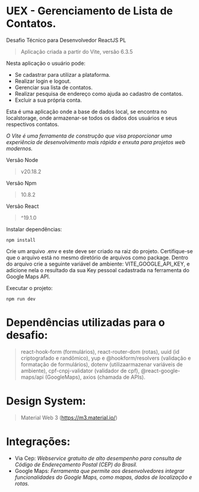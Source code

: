 # UEX - Gerenciamento de Lista de Contatos.
Desafio Técnico para Desenvolvedor ReactJS PL

> Aplicação criada a partir do Vite, versão 6.3.5

Nesta aplicação o usuário pode:
- Se cadastrar para utilizar a plataforma.
- Realizar login e logout.
- Gerenciar sua lista de contatos.
- Realizar pesquisa de endereço como ajuda ao cadastro de contatos.
- Excluir a sua própria conta.

Esta é uma aplicação onde a base de dados local, se encontra no localstorage, onde armazenar-se todos os dados dos usuários e seus respectivos contatos.

*O Vite é uma ferramenta de construção que visa proporcionar uma experiência de desenvolvimento mais rápida e enxuta para projetos web modernos.*

Versão Node
> v20.18.2

Versão Npm
> 10.8.2

Versão React
> ^19.1.0

Instalar dependências:
```
npm install
```

Crie um arquivo .env e este deve ser criado na raiz do projeto. 
Certifique-se que o arquivo está no mesmo diretório de arquivos como package. 
Dentro do arquivo crie a seguinte variável de ambiente: VITE_GOOGLE_API_KEY, e adicione nela o resultado da sua Key pessoal cadastrada na ferramenta do Google Maps API.

Executar o projeto:
```
npm run dev
```

# Dependências utilizadas para o desafio:
> react-hook-form (formulários), react-router-dom (rotas), uuid (id criptografado e randômico), yup e @hookform/resolvers (validação e formatação de formulários), dotenv (utilizaarmazenar variáveis de ambiente), cpf-cnpj-validator (validador de cpf), @react-google-maps/api (GoogleMaps), axios (chamada de APIs).

# Design System:
> Material Web 3 (https://m3.material.io/)

# Integrações:
- Via Cep: *Webservice gratuito de alto desempenho para consulta de Código de Endereçamento Postal (CEP) do Brasil.*
- Google Maps: *Ferramenta que permite aos desenvolvedores integrar funcionalidades do Google Maps, como mapas, dados de localização e rotas.*

